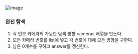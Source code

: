![image](https://user-images.githubusercontent.com/33195517/192658074-f90c785b-59ba-40c5-90ea-2959a3d09975.png)
### 완전 탐색

1. 각 번호 카메라의 가능한 탐색 방향 cameras 배열을 만든다.
2. 모든 카메라 번호를 list에 넣고 각 번호에 대해 모든 방향을 구한다.
3. 남은 0개수를 구하고 answer를 갱신한다.
